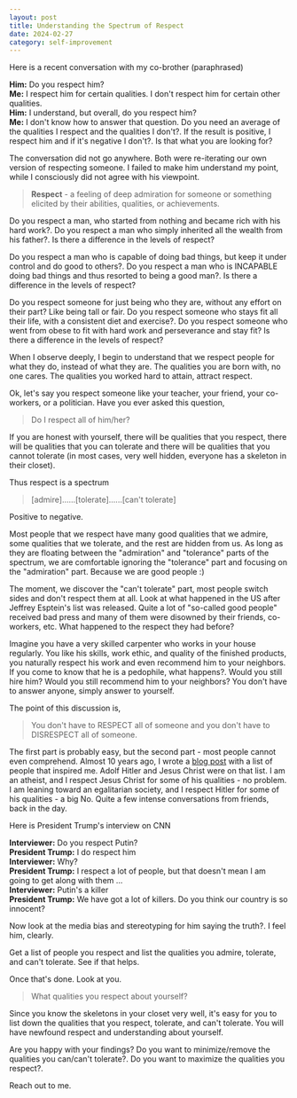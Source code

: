 ```yaml
---
layout: post
title: Understanding the Spectrum of Respect
date: 2024-02-27
category: self-improvement
---
```


Here is a recent conversation with my co-brother (paraphrased)

**Him:** Do you respect him?  
**Me:** I respect him for certain qualities. I don't respect him for certain other qualities.  
**Him:** I understand, but overall, do you respect him?  
**Me:** I don't know how to answer that question. Do you need an average of the qualities I respect and the qualities I don't?. If the result is positive, I respect him and if it's negative I don't?. Is that what you are looking for?

The conversation did not go anywhere. Both were re-iterating our own version of respecting someone. I failed to make him understand my point, while I consciously did not agree with his viewpoint.

> **Respect** - a feeling of deep admiration for someone or something elicited by their abilities, qualities, or achievements.

Do you respect a man, who started from nothing and became rich with his hard work?. Do you respect a man who simply inherited all the wealth from his father?. Is there a difference in the levels of respect?

Do you respect a man who is capable of doing bad things, but keep it under control and do good to others?. Do you respect a man who is INCAPABLE doing bad things and thus resorted to being a good man?. Is there a difference in the levels of respect?

Do you respect someone for just being who they are, without any effort on their part? Like being tall or fair. Do you respect someone who stays fit all their life, with a consistent diet and exercise?. Do you respect someone who went from obese to fit with hard work and perseverance and stay fit? Is there a difference in the levels of respect?

When I observe deeply, I begin to understand that we respect people for what they do, instead of what they are. The qualities you are born with, no one cares. The qualities you worked hard to attain, attract respect.

Ok, let's say you respect someone like your teacher, your friend, your co-workers, or a politician. Have you ever asked this question, 

> Do I respect all of him/her?

If you are honest with yourself, there will be qualities that you respect, there will be qualities that you can tolerate and there will be qualities that you cannot tolerate (in most cases, very well hidden, everyone has a skeleton in their closet). 

Thus respect is a spectrum

> [admire]......[tolerate]......[can't tolerate]  

Positive to negative.

Most people that we respect have many good qualities that we admire, some qualities that we tolerate, and the rest are hidden from us. As long as they are floating between the "admiration" and "tolerance" parts of the spectrum, we are comfortable ignoring the "tolerance" part and focusing on the "admiration" part. Because we are good people :)

The moment, we discover the "can't tolerate" part, most people switch sides and don't respect them at all. Look at what happened in the US after Jeffrey Esptein's list was released. Quite a lot of "so-called good people" received bad press and many of them were disowned by their friends, co-workers, etc. What happened to the respect they had before?

Imagine you have a very skilled carpenter who works in your house regularly. You like his skills, work ethic, and quality of the finished products, you naturally respect his work and even recommend him to your neighbors. If you come to know that he is a pedophile, what happens?. Would you still hire him? Would you still recommend him to your neighbors? You don't have to answer anyone, simply answer to yourself.

The point of this discussion is,

> You don't have to RESPECT all of someone and you don't have to DISRESPECT all of someone.

The first part is probably easy, but the second part - most people cannot even comprehend. Almost 10 years ago, I wrote a [blog post]({{site.url}}/what-inspires-you) with a list of people that inspired me. Adolf Hitler and Jesus Christ were on that list. I am an atheist, and I respect Jesus Christ for some of his qualities - no problem. I am leaning toward an egalitarian society, and I respect Hitler for some of his qualities - a big No. Quite a few intense conversations from friends, back in the day.

Here is President Trump's interview on CNN

**Interviewer:** Do you respect Putin?  
**President Trump:** I do respect him  
**Interviewer:** Why?  
**President Trump:** I respect a lot of people, but that doesn't mean I am going to get along with them ...  
**Interviewer:** Putin's a killer  
**President Trump:** We have got a lot of killers. Do you think our country is so innocent?  

Now look at the media bias and stereotyping for him saying the truth?. I feel him, clearly.

Get a list of people you respect and list the qualities you admire, tolerate, and can't tolerate. See if that helps.

Once that's done. Look at you.

> What qualities you respect about yourself?

Since you know the skeletons in your closet very well, it's easy for you to list down the qualities that you respect, tolerate, and can't tolerate. You will have newfound respect and understanding about yourself. 

Are you happy with your findings? Do you want to minimize/remove the qualities you can/can't tolerate?. Do you want to maximize the qualities you respect?. 

Reach out to me. 
